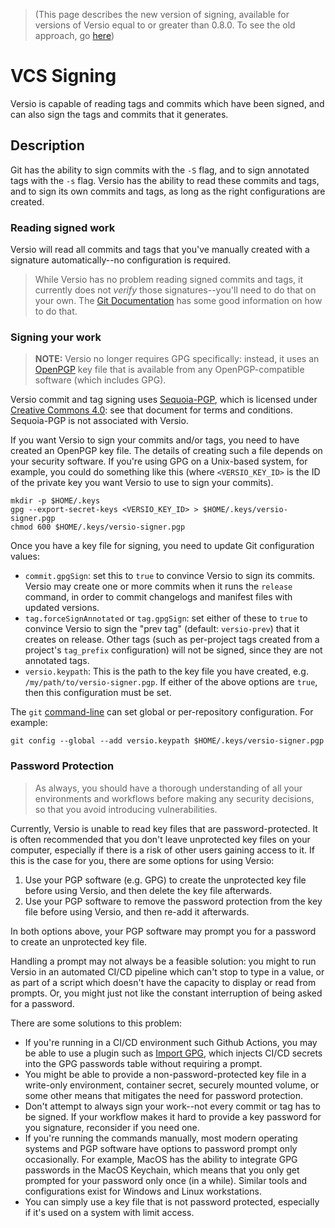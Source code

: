 > (This page describes the new version of signing, available for
> versions of Versio equal to or greater than 0.8.0. To see the old
> approach, go [here](./signing-old.md))

# VCS Signing

Versio is capable of reading tags and commits which have been signed,
and can also sign the tags and commits that it generates.

## Description

Git has the ability to sign commits with the `-S` flag, and to sign
annotated tags with the `-s` flag. Versio has the ability to read these
commits and tags, and to sign its own commits and tags, as long as the
right configurations are created.

### Reading signed work

Versio will read all commits and tags that you've manually created with
a signature automatically--no configuration is required.

> While Versio has no problem reading signed commits and tags, it
> currently does not _verify_ those signatures--you'll need to do that
> on your own. The
> [Git Documentation](https://git-scm.com/book/en/v2/Git-Tools-Signing-Your-Work)
> has some good information on how to do that.

### Signing your work

> **NOTE:** Versio no longer requires GPG specifically: instead, it uses
> an [OpenPGP](https://www.openpgp.org/) key file that is available from
> any OpenPGP-compatible software (which includes GPG).

Versio commit and tag signing uses
[Sequoia-PGP](https://sequoia-pgp.org/), which is licensed under
[Creative Commons 4.0](https://creativecommons.org/licenses/by/4.0/):
see that document for terms and conditions. Sequoia-PGP is not
associated with Versio.

If you want Versio to sign your commits and/or tags, you need to have
created an OpenPGP key file. The details of creating such a file depends
on your security software. If you're using GPG on a Unix-based system,
for example, you could do something like this (where `<VERSIO_KEY_ID>`
is the ID of the private key you want Versio to use to sign your
commits).

```
mkdir -p $HOME/.keys
gpg --export-secret-keys <VERSIO_KEY_ID> > $HOME/.keys/versio-signer.pgp
chmod 600 $HOME/.keys/versio-signer.pgp
```

Once you have a key file for signing, you need to update Git
configuration values:

- `commit.gpgSign`: set this to `true` to convince Versio to sign its
  commits. Versio may create one or more commits when it runs the
  `release` command, in order to commit changelogs and manifest files
  with updated versions.
- `tag.forceSignAnnotated` or `tag.gpgSign`: set either of these to
  `true` to convince Versio to sign the "prev tag" (default:
  `versio-prev`) that it creates on release. Other tags (such as
  per-project tags created from a project's `tag_prefix` configuration)
  will not be signed, since they are not annotated tags.
- `versio.keypath`: This is the path to the key file you have created,
  e.g. `/my/path/to/versio-signer.pgp`. If either of the above options
  are `true`, then this configuration must be set.

The `git` [command-line](https://git-scm.com/docs/git-config) can set
global or per-repository configuration. For example:

```
git config --global --add versio.keypath $HOME/.keys/versio-signer.pgp
```

### Password Protection

> As always, you should have a thorough understanding of all your
> environments and workflows before making any security decisions, so
> that you avoid introducing vulnerabilities.

Currently, Versio is unable to read key files that are
password-protected. It is often recommended that you don't leave
unprotected key files on your computer, especially if there is a risk of
other users gaining access to it. If this is the case for you, there are
some options for using Versio:

1. Use your PGP software (e.g. GPG) to create the unprotected key file
   before using Versio, and then delete the key file afterwards.
1. Use your PGP software to remove the password protection from the key
   file before using Versio, and then re-add it afterwards.

In both options above, your PGP software may prompt you for a password
to create an unprotected key file.

Handling a prompt may not always be a feasible solution: you might to
run Versio in an automated CI/CD pipeline which can't stop to type in a
value, or as part of a script which doesn't have the capacity to display
or read from prompts. Or, you might just not like the constant
interruption of being asked for a password.

There are some solutions to this problem:

- If you're running in a CI/CD environment such Github Actions, you may
  be able to use a plugin such as [Import
  GPG](https://github.com/marketplace/actions/import-gpg), which injects
  CI/CD secrets into the GPG passwords table without requiring a prompt.
- You might be able to provide a non-password-protected key file in a
  write-only environment, container secret, securely mounted volume, or
  some other means that mitigates the need for password protection.
- Don't attempt to always sign your work--not every commit or tag has to
  be signed. If your workflow makes it hard to provide a key password
  for you signature, reconsider if you need one.
- If you're running the commands manually, most modern operating systems
  and PGP software have options to password prompt only occasionally.
  For example, MacOS has the ability to integrate GPG passwords in the
  MacOS Keychain, which means that you only get prompted for your
  password only once (in a while). Similar tools and configurations
  exist for Windows and Linux workstations.
- You can simply use a key file that is not password protected,
  especially if it's used on a system with limit access.
